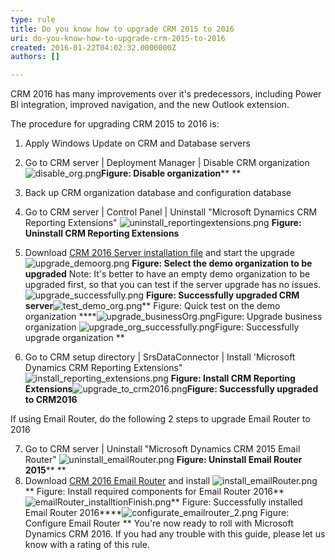 ```yaml
---
type: rule
title: Do you know how to upgrade CRM 2015 to 2016
uri: do-you-know-how-to-upgrade-crm-2015-to-2016
created: 2016-01-22T04:02:32.0000000Z
authors: []

---
```


 
CRM 2016 has many improvements over it's predecessors, including Power BI integration, improved navigation, and the new Outlook extension​.



​​The procedure for upgrading CRM 2015 to 2016 is: 


1. Apply Windows Update on CRM and Database servers

2. Go to CRM server | Deployment Manager | Disable CRM organization
![disable_org.png](disable_org.png)**Figure: Disable organization****
**
3. Back up CRM organization database and configuration database

4. Go to CRM server | Control Panel | Uninstall "Microsoft Dynamics CRM Reporting Extensions"
![uninstall_reportingextensions.png](uninstall_reportingextensions.png) **Figure: Uninstall CRM Reporting Extensions**


5. Download [CRM 2016 Server installation file](https://www.microsoft.com/en-us/download/details.aspx?id=50372) and start the upgrade
![upgrade_demoorg.png](upgrade_demoorg.png) **Figure: Select the demo organization to be upgraded**
​​​​Note: It's better to have an empty demo organization to be upgraded first, so that you can test if the server upgrade has no issues.
![upgrade_successfully.png](upgrade_successfully.png) **Figure: Successfully upgraded CRM server**![test_demo_org.png](test_demo_org.png)** Figure: Quick test on the demo organization ****![upgrade_businessOrg.png](upgrade_businessOrg.png)Figure: Upgrade business organization ![upgrade_org_successfully.png](upgrade_org_successfully.png)Figure: Successfully upgrade organization 
**
6. Go to CRM setup directory | SrsDataConnector | Install 'Microsoft Dynamics CRM Reporting Extensions"
![install_reporting_extensions.png](install_reporting_extensions.png) **Figure: Install CRM Reporting Extensions**![upgrade_to_crm2016.png](upgrade_to_crm2016.png)**Figure: Successfully upgraded to CRM2016**


​If using Email Router, do the following 2 steps to upgrade Email Router to 2016

7. Go to CRM server | Uninstall "Microsoft Dynamics CRM 2015 Email Router"
![uninstall_emailRouter.png](uninstall_emailRouter.png) **Figure: Uninstall Email Router 2015****
**
8. Download [CRM 2016 Email Router](https://www.microsoft.com/en-us/download/details.aspx?id=50373) and install
![install_emailRouter.png](install_emailRouter.png)** Figure: Install required components for Email Router 2016**![emailRouter_installtionFinish.png](emailRouter_installtionFinish.png)** Figure: Successfully installed Email Router 2016****![configurate_emailrouter_2.png](configurate_emailrouter_2.png) Figure: Configure​ Email Router **
You're now ready to roll with Microsoft Dynamics CRM 2016. If you had any trouble with this guide, please let us know with a rating of this rule.


